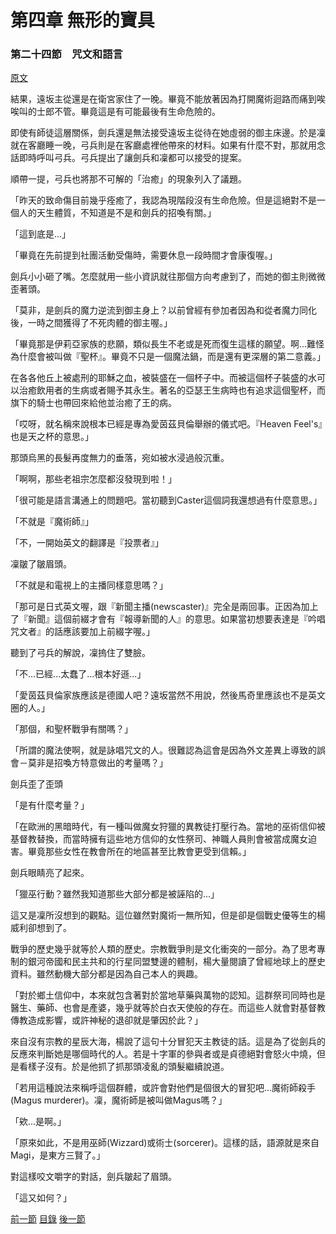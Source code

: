 第四章 無形的寶具　
====

### 第二十四節　咒文和語言

[原文](https://syosetu.org/novel/42788/29.html)

結果，遠坂主從還是在衛宮家住了一晚。畢竟不能放著因為打開魔術迴路而痛到唉唉叫的士郎不管。畢竟這是有可能最後有生命危險的。

即使有師徒這層關係，劍兵還是無法接受遠坂主從待在她虛弱的御主床邊。於是凜就在客廳睡一晚，弓兵則是在客廳處裡他帶來的材料。如果有什麼不對，那就用念話即時呼叫弓兵。弓兵提出了讓劍兵和凜都可以接受的提案。

順帶一提，弓兵也將那不可解的「治癒」的現象列入了議題。

「昨天的致命傷目前幾乎痊癒了，我認為現階段沒有生命危險。但是這絕對不是一個人的天生體質，不知道是不是和劍兵的招喚有關。」

「這到底是...」

「畢竟在先前提到社團活動受傷時，需要休息一段時間才會康復喔。」

劍兵小小砸了嘴。怎麼就用一些小資訊就往那個方向考慮到了，而她的御主則微微歪著頭。

「莫非，是劍兵的魔力逆流到御主身上？以前曾經有參加者因為和從者魔力同化後，一時之間獲得了不死肉體的御主喔。」

「畢竟那是伊莉亞家族的悲願，類似長生不老或是死而復生這樣的願望。啊...難怪為什麼會被叫做『聖杯』。畢竟不只是一個魔法鍋，而是還有更深層的第二意義。」

在各各他丘上被處刑的耶穌之血，被裝盛在一個杯子中。而被這個杯子裝盛的水可以治癒飲用者的生病或者賜予其永生。著名的亞瑟王生病時也有追求這個聖杯，而旗下的騎士也帶回來給他並治癒了王的病。

「哎呀，就名稱來說根本已經是專為愛茵茲貝倫舉辦的儀式吧。『Heaven Feel's』也是天之杯的意思。」

那頭烏黑的長髮再度無力的垂落，宛如被水浸過般沉重。

「啊啊，那些老祖宗怎麼都沒發現到啦！」

「很可能是語言溝通上的問題吧。當初聽到Caster這個詞我還想過有什麼意思。」

「不就是『魔術師』」

「不，一開始英文的翻譯是『投票者』」

凜皺了皺眉頭。

「不就是和電視上的主播同樣意思嗎？」

「那可是日式英文喔，跟『新聞主播(newscaster)』完全是兩回事。正因為加上了『新聞』這個前綴才會有『報導新聞的人』的意思。如果當初想要表達是『吟唱咒文者』的話應該要加上前綴字喔。」

聽到了弓兵的解說，凜摀住了雙臉。

「不...已經...太蠢了...根本好遜...」

「愛茵茲貝倫家族應該是德國人吧？遠坂當然不用說，然後馬奇里應該也不是英文圈的人。」

「那個，和聖杯戰爭有關嗎？」

「所謂的魔法使啊，就是詠唱咒文的人。很難認為這會是因為外文差異上導致的誤會－莫非是招喚方特意做出的考量嗎？」

劍兵歪了歪頭

「是有什麼考量？」

「在歐洲的黑暗時代，有一種叫做魔女狩獵的異教徒打壓行為。當地的巫術信仰被基督教替換，而當時擁有這些地方信仰的女性祭司、神職人員則會被當成魔女迫害。畢竟那些女性在教會所在的地區甚至比教會更受到信賴。」

劍兵眼睛亮了起來。

「獵巫行動？雖然我知道那些大部分都是被誣陷的...」

這又是凜所沒想到的觀點。這位雖然對魔術一無所知，但是卻是個戰史優等生的楊威利卻想到了。

戰爭的歷史幾乎就等於人類的歷史。宗教戰爭則是文化衝突的一部分。為了思考專制的銀河帝國和民主共和的行星同盟雙邊的體制，楊大量閱讀了曾經地球上的歷史資料。雖然動機大部分都是因為自己本人的興趣。

「對於鄉土信仰中，本來就包含著對於當地草藥與萬物的認知。這群祭司同時也是醫生、藥師、也會是產婆，幾乎就等於白衣天使般的存在。而這些人就會對基督教傳教造成影響，或許神秘的退卻就是肇因於此？」

來自沒有宗教的星辰大海，楊說了這句十分冒犯天主教徒的話。這是為了從劍兵的反應來判斷她是哪個時代的人。若是十字軍的參與者或是貞德絕對會怒火中燒，但是看樣子沒有。於是他抓了抓那頭凌亂的頭髮繼續說道。

「若用這種說法來稱呼這個群體，或許會對他們是個很大的冒犯吧...魔術師殺手(Magus murderer)。凜，魔術師是被叫做Magus嗎？」

「欸...是啊。」

「原來如此，不是用巫師(Wizzard)或術士(sorcerer)。這樣的話，語源就是來自Magi，是東方三賢了。」

對這樣咬文嚼字的對話，劍兵皺起了眉頭。

「這又如何？」














































































[前一節](./042301.md)
[目錄](../README.md)
[後一節](./0425.md)
